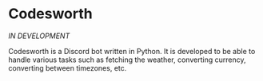 # Codesworth
*IN DEVELOPMENT* 

Codesworth is a Discord bot written in Python. It is developed to be able to handle various tasks such as fetching the weather, converting currency, converting between timezones, etc. 
